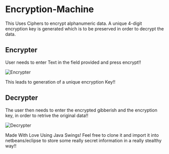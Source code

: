# Encryption-Machine
This Uses Ciphers to encrypt alphanumeric data. A unique 4-digit encryption key is generated which is to be preserved in order to decrypt the data.
## Encrypter
User needs to enter Text in the field provided and press encrypt!!

![Encrypter](encryptss.JPG)

This leads to generation of a unique encryption Key!!

## Decrypter
The user then needs to enter the encrypted gibberish and the encryption key, in order to retrive the original data!!

![Decrypter](decryptss.JPG)

Made With Love Using Java Swings!
Feel free to clone it and import it into netbeans/eclipse to store some really secret information in a really stealthy way!!
